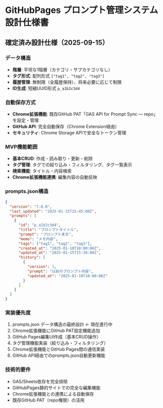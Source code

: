 # GitHubPages プロンプト管理システム 設計仕様書

## 確定済み設計仕様（2025-09-15）

### データ構造
- **階層**: 平坦な1階層（カテゴリ・サブカテゴリなし）
- **タグ形式**: 配列形式 `["tag1", "tag2", "tag3"]`
- **履歴管理**: 無制限（全履歴保持）、将来必要に応じて制限
- **ID生成**: 短縮UUID形式 `p_a1b2c3d4`

### 自動保存方式
- **Chrome拡張機能**: 既存GitHub PAT「GAS API for Prompt Sync — repo」を設定・管理
- **GitHub API**: 完全自動保存（Chrome Extension経由）
- **セキュリティ**: Chrome Storage APIで安全なトークン管理

### MVP機能範囲
- **基本CRUD**: 作成・読み取り・更新・削除
- **タグ管理**: タグでの絞り込み・フィルタリング、タグ一覧表示
- **検索機能**: タイトル・内容検索
- **Chrome拡張機能連携**: 編集内容の自動反映

### prompts.json構造
```json
{
  "version": "7.0.0",
  "last_updated": "2025-01-15T15:45:00Z",
  "prompts": [
    {
      "id": "p_a1b2c3d4",
      "title": "プロンプトタイトル",
      "prompt": "プロンプト本文",
      "memo": "メモ内容",
      "tags": ["tag1", "tag2", "tag3"],
      "created_at": "2025-01-10T10:00:00Z",
      "updated_at": "2025-01-15T15:30:00Z",
      "history": [
        {
          "version": 1,
          "prompt": "以前のプロンプト内容",
          "updated_at": "2025-01-10T10:00:00Z"
        }
      ]
    }
  ]
}
```

### 実装優先度
1. prompts.json データ構造の最終設計 ← 現在進行中
2. Chrome拡張機能にGitHub PAT設定機能追加
3. GitHub Pages編集UI作成（基本CRUD操作）
4. タグ管理機能実装（絞り込み・フィルタリング）
5. Chrome拡張機能とGitHub Pages間の通信実装
6. GitHub API経由でのprompts.json自動更新機能

### 技術的要件
- GAS/Sheets依存を完全排除
- GitHubPages静的サイトでの完全な編集機能
- Chrome拡張機能との連携による自動保存
- 既存GitHub PAT（repo権限）の活用
